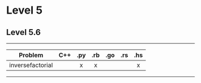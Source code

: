 # Level 5

## Level 5.6
-----------------------------------------------------------
| Problem             | C++ | .py | .rb | .go | .rs | .hs |
| ------------------- | :-: | :-: | :-: | :-: | :-: | :-: |
| inversefactorial    |     |  x  |  x  |     |     |  x  |
-----------------------------------------------------------
